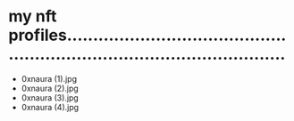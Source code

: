 # my nft profiles...............................................................................................
- 0xnaura (1).jpg
- 0xnaura (2).jpg
- 0xnaura (3).jpg
- 0xnaura (4).jpg
